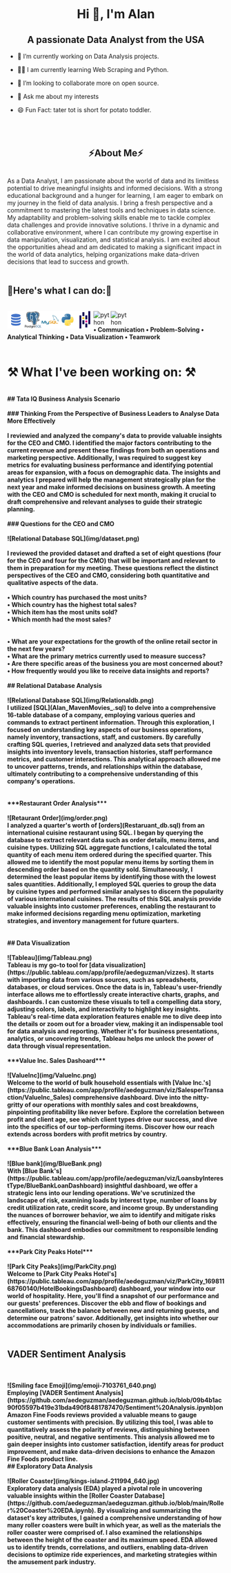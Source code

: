<h1 align="center">Hi 👋, I'm Alan</h1>
<h2 align="center">A passionate Data Analyst from the USA</h2>

- 🔭  I’m currently working on Data Analysis projects.

- 👨‍💻  I am currently learning Web Scraping and Python.

- 👯  I’m looking to collaborate more on open source.

- 💬  Ask me about my interests

- 😄  Fun Fact:  tater tot is short for potato toddler.<br/>



<br/>
<br/>
<h2 align="center">⚡About Me⚡</h2>
<br/>
As a Data Analyst, I am passionate about the world of data and its limitless potential to drive meaningful insights and informed decisions. With a strong educational background and a hunger for learning, I am eager to embark on my journey in the field of data analysis. I bring a fresh perspective and a commitment to mastering the latest tools and techniques in data science. 
<br/>
My adaptability and problem-solving skills enable me to tackle complex data challenges and provide innovative solutions. 
I thrive in a dynamic and collaborative environment, where I can contribute my growing expertise in data manipulation, visualization, and statistical analysis. I am excited about the opportunities ahead and am dedicated to making a significant impact in the world of data analytics, helping organizations make data-driven decisions that lead to success and growth.
<br/>
<br/>

## 🌱Here's what I can do:🌱
<br/>
<img align="left" alt="postgreSQL" width="40px" src="https://raw.githubusercontent.com/github/explore/80688e429a7d4ef2fca1e82350fe8e3517d3494d/topics/sql/sql.png">
<img align="left" alt="postgreSQL" width="40px" src="https://raw.githubusercontent.com/devicons/devicon/master/icons/postgresql/postgresql-original-wordmark.svg" alt="postgresql" width="40" />
<img align="left" alt="SQL" width="40px" src="https://raw.githubusercontent.com/devicons/devicon/master/icons/mysql/mysql-original-wordmark.svg" alt="mysql" width="40" height="40" />
<img align="left" alt="python" width="40px" src="https://raw.githubusercontent.com/github/explore/80688e429a7d4ef2fca1e82350fe8e3517d3494d/topics/python/python.png" />
<img align="left" alt="python" width="40px" src="https://raw.githubusercontent.com/devicons/devicon/2ae2a900d2f041da66e950e4d48052658d850630/icons/pandas/pandas-original.svg" alt="pandas"/>
<img align="left" alt="python" width="40px" src="https://seaborn.pydata.org/_images/logo-mark-lightbg.svg" alt="seaborn" width="40"/> 
<img align="left" alt="python" width="40px" 
src="https://avatars.githubusercontent.com/u/828667?s=200&v=4"/>
<br/>
<br/><b>•<b/> Communication <b>•<b/> Problem-Solving <b>•<b/> Analytical Thinking <b>•<b/> Data Visualization <b>•<b/> Teamwork
<br/>
<br/>

# ⚒️ What I've been working on: ⚒️
<br/>
## Tata IQ Business Analysis Scenario 
<br/>
<br/>
### Thinking From the Perspective of Business Leaders to Analyse Data More Effectively
<br/>
<br/>
I reviewied and analyzed the company's data to provide valuable insights for the CEO and CMO. I identified the major factors contributing to the current revenue and present these findings from both an operations and marketing perspective. Additionally, I was required to suggest key metrics for evaluating business performance and identifying potential areas for expansion, with a focus on demographic data. The insights and analytics I prepared will help the management strategically plan for the next year and make informed decisions on business growth. A meeting with the CEO and CMO is scheduled for next month, making it crucial to draft comprehensive and relevant analyses to guide their strategic planning.
<br/>
<br/>
### Questions for the CEO and CMO
<br/>
<br/>
![Relational Database SQL](img/dataset.png)
<br/>
<br/>
I reviewed the provided dataset and drafted a set of eight questions (four for the CEO and four for the CMO) that will be important and relevant to them in preparation for my meeting. These questions reflect the distinct perspectives of the CEO and CMO, considering both quantitative and qualitative aspects of the data.
<br/>
<br/>
•	Which country has purchased the most units?<br/>
•	Which country has the highest total sales?<br/>
•	Which item has the most units sold?<br/> 
•	Which month had the most sales?<br/>
<br/>
<br/>
•	What are your expectations for the growth of the online retail sector in the next few years?<br/>
•	What are the primary metrics currently used to measure success?<br/>
•	Are there specific areas of the business you are most concerned about?<br/>
•	How frequently would you like to receive data insights and reports?<br/>






<br/>
## Relational Database Analysis 
<br/>
<br/>
![Relational Database SQL](img/Relationaldb.png)
<br/>
I utilized [SQL](Alan_MavenMovies_.sql) to delve into a comprehensive 16-table database of a company, employing various queries and commands to extract pertinent information. Through this exploration, I focused on understanding key aspects of our business operations, namely inventory, transactions, staff, and customers. By carefully crafting SQL queries, I retrieved and analyzed data sets that provided insights into inventory levels, transaction histories, staff performance metrics, and customer interactions. This analytical approach allowed me to uncover patterns, trends, and relationships within the database, ultimately contributing to a comprehensive understanding of this company's operations. 
<br/>
<br/>
<br/>
***Restaurant Order Analysis*** 
<br/>
<br/>
![Retaurant Order](img/order.png)
<br/>
I analyzed a quarter's worth of [orders](Restaruant_db.sql) from an international cuisine restaurant using SQL. I began by querying the database to extract relevant data such as order details, menu items, and cuisine types. Utilizing SQL aggregate functions, I calculated the total quantity of each menu item ordered during the specified quarter. This allowed me to identify the most popular menu items by sorting them in descending order based on the quantity sold. Simultaneously, I determined the least popular items by identifying those with the lowest sales quantities. Additionally, I employed SQL queries to group the data by cuisine types and performed similar analyses to discern the popularity of various international cuisines. The results of this SQL analysis provide valuable insights into customer preferences, enabling the restaurant to make informed decisions regarding menu optimization, marketing strategies, and inventory management for future quarters.
<br/>
<br/>
<br/>
## Data Visualization 
<br/>
<br/>
![Tableau](img/Tableau.png)
<br/>
Tableau is my go-to tool for [data visualization](https://public.tableau.com/app/profile/aedeguzman/vizzes). It starts with importing data from various sources, such as spreadsheets, databases, or cloud services. Once the data is in, Tableau's user-friendly interface allows me to effortlessly create interactive charts, graphs, and dashboards. I can customize these visuals to tell a compelling data story, adjusting colors, labels, and interactivity to highlight key insights. Tableau's real-time data exploration features enable me to dive deep into the details or zoom out for a broader view, making it an indispensable tool for data analysis and reporting. Whether it's for business presentations, analytics, or uncovering trends, Tableau helps me unlock the power of data through visual representation.
<br/>
<br/>
***Value Inc. Sales Dashoard***
<br/>
<br/>
![ValueInc](img/ValueInc.png)
<br/>
Welcome to the world of bulk household essentials  with [Value Inc.'s](https://public.tableau.com/app/profile/aedeguzman/viz/SalesperTransaction/ValueInc_Sales) comprehensive dashboard. Dive into the nitty-gritty of our operations with monthly sales and cost breakdowns, pinpointing profitability like never before. Explore the correlation between profit and client age, see which client types drive our success, and dive into the specifics of our top-performing items. Discover how our reach extends across borders with profit metrics by country. 
<br/>
<br/>
***Blue Bank Loan Analysis***
<br/>
<br/>
![Blue bank](img/BlueBank.png)
<br/>
With [Blue Bank's](https://public.tableau.com/app/profile/aedeguzman/viz/LoansbyInterestType/BlueBankLoanDashboard) insightful dashboard, we offer a strategic lens into our lending operations. We've scrutinized the landscape of risk, examining loads by interest type, number of loans by credit utilization rate, credit score, and income group. By understanding the nuances of borrower behavior, we aim to identify and mitigate risks effectively, ensuring the financial well-being of both our clients and the bank. This dashboard embodies our commitment to responsible lending and financial stewardship.
<br/>
<br/>
***Park City Peaks Hotel***
<br/>
<br/>
![Park City Peaks](img/ParkCity.png)
<br/> 
Welcome to [Park City Peaks Hotel's](https://public.tableau.com/app/profile/aedeguzman/viz/ParkCity_16981168760140/HotelBookingsDashboard) dashboard, your window into our world of hospitality. Here, you'll find a snapshot of our performance and our guests' preferences. Discover the ebb and flow of bookings and cancellations, track the balance between new and returning guests, and determine our patrons’ savor. Additionally, get insights into whether our accommodations are primarily chosen by individuals or families. 
<br/>
<br/>


## VADER Sentiment Analysis
<br/>
<br/>
![Smiling face Emoji](img/emoji-7103761_640.png)
<br/>
Employing [VADER Sentiment Analysis](https://github.com/aedeguzman/aedeguzman.github.io/blob/09b4b1ac90f05597b419e31bda490f8481787470/Sentiment%20Analysis.ipynb)on Amazon Fine Foods reviews provided a valuable means to gauge customer sentiments with precision. By utilizing this tool, I was able to quantitatively assess the polarity of reviews, distinguishing between positive, neutral, and negative sentiments. This analysis allowed me to gain deeper insights into customer satisfaction, identify areas for product improvement, and make data-driven decisions to enhance the Amazon Fine Foods product line.   

<br/>
## Exploratory Data Analysis
<br/>
<br/>
![Roller Coaster](img/kings-island-211994_640.jpg)
<br/>
Exploratory data analysis (EDA) played a pivotal role in uncovering valuable insights within the  [Roller Coaster Database](https://github.com/aedeguzman/aedeguzman.github.io/blob/main/Roller%20Coaster%20EDA.ipynb).  By visualizing and summarizing the dataset's key attributes, I gained a comprehensive understanding of how many roller coasters were built in which year,  as well as the materials the roller coaster were comprised of.  I also examined the relationships between the height of the coaster and its maximum speed.  EDA allowed us to identify trends, correlations, and outliers, enabling data-driven decisions to optimize ride experiences, and marketing strategies within the amusement park industry.      


